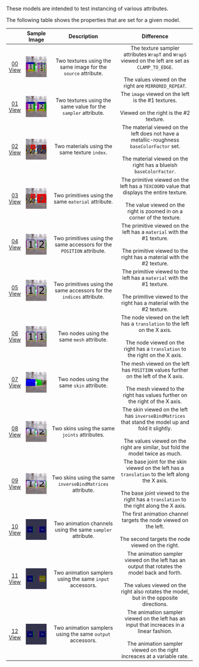 These models are intended to test instancing of various attributes.  
 
The following table shows the properties that are set for a given model.  

|   | Sample Image | Description | Difference |
| :---: | :---: | :---: | :---: |
| [00](Instancing_00.gltf)<br>[View](https://bghgary.github.io/glTF-Assets-Viewer/?type=Positive&folder=24&model=0) | [<img src="Figures/Thumbnails/Instancing_00.png" align="middle">](Figures/SampleImages/Instancing_00.png) | Two textures using the same image for the `source` attribute. | The texture sampler attributes `WrapT` and `WrapS` viewed on the left are set as `CLAMP_TO_EDGE`.<br><br>The values viewed on the right are `MIRRORED_REPEAT`. |
| [01](Instancing_01.gltf)<br>[View](https://bghgary.github.io/glTF-Assets-Viewer/?type=Positive&folder=24&model=1) | [<img src="Figures/Thumbnails/Instancing_01.png" align="middle">](Figures/SampleImages/Instancing_01.png) | Two textures using the same value for the `sampler` attribute. | The `image` viewed on the left is the #1 textures.<br><br>Viewed on the right is the #2 texture. |
| [02](Instancing_02.gltf)<br>[View](https://bghgary.github.io/glTF-Assets-Viewer/?type=Positive&folder=24&model=2) | [<img src="Figures/Thumbnails/Instancing_02.png" align="middle">](Figures/SampleImages/Instancing_02.png) | Two materials using the same texture `index`. | The material viewed on the left does not have a metallic-roughness `baseColorFactor` set.<br><br>The material viewed on the right has a blueish `baseColorFactor`. |
| [03](Instancing_03.gltf)<br>[View](https://bghgary.github.io/glTF-Assets-Viewer/?type=Positive&folder=24&model=3) | [<img src="Figures/Thumbnails/Instancing_03.png" align="middle">](Figures/SampleImages/Instancing_03.png) | Two primitives using the same `material` attribute. | The primitive viewed on the left has a `TEXCOORD` value that displays the entire texture.<br><br>The value viewed on the right is zoomed in on a corner of the texture. |
| [04](Instancing_04.gltf)<br>[View](https://bghgary.github.io/glTF-Assets-Viewer/?type=Positive&folder=24&model=4) | [<img src="Figures/Thumbnails/Instancing_04.png" align="middle">](Figures/SampleImages/Instancing_04.png) | Two primitives using the same accessors for the `POSITION` attribute. | The primitive viewed on the left has a `material` with the #1 texture.<br><br>The primitive viewed to the right has a material with the #2 texture. |
| [05](Instancing_05.gltf)<br>[View](https://bghgary.github.io/glTF-Assets-Viewer/?type=Positive&folder=24&model=5) | [<img src="Figures/Thumbnails/Instancing_05.png" align="middle">](Figures/SampleImages/Instancing_05.png) | Two primitives using the same accessors for the `indices` attribute. | The primitive viewed to the left has a `material` with the #1 texture.<br><br>The primitive viewed to the right has a material with the #2 texture. |
| [06](Instancing_06.gltf)<br>[View](https://bghgary.github.io/glTF-Assets-Viewer/?type=Positive&folder=24&model=6) | [<img src="Figures/Thumbnails/Instancing_06.png" align="middle">](Figures/SampleImages/Instancing_06.png) | Two nodes using the same `mesh` attribute. | The node viewed on the left has a `translation` to the left on the X axis.<br><br>The node viewed on the right has a `translation` to the right on the X axis. |
| [07](Instancing_07.gltf)<br>[View](https://bghgary.github.io/glTF-Assets-Viewer/?type=Positive&folder=24&model=7) | [<img src="Figures/Thumbnails/Instancing_07.png" align="middle">](Figures/SampleImages/Instancing_07.png) | Two nodes using the same `skin` attribute. | The mesh viewed on the left has `POSITION` values further on the left of the X axis.<br><br>The mesh viewed to the right has values further on the right of the X axis. |
| [08](Instancing_08.gltf)<br>[View](https://bghgary.github.io/glTF-Assets-Viewer/?type=Positive&folder=24&model=8) | [<img src="Figures/Thumbnails/Instancing_08.png" align="middle">](Figures/SampleImages/Instancing_08.png) | Two skins using the same `joints` attributes. | The skin viewed on the left has `inverseBindMatrices` that stand the model up and fold it slightly.<br><br>The values viewed on the right are similar, but fold the model twice as much. |
| [09](Instancing_09.gltf)<br>[View](https://bghgary.github.io/glTF-Assets-Viewer/?type=Positive&folder=24&model=9) | [<img src="Figures/Thumbnails/Instancing_09.png" align="middle">](Figures/SampleImages/Instancing_09.png) | Two skins using the same `inverseBindMatrices` attribute. | The base joint for the skin viewed on the left has a `translation` to the left along the X axis.<br><br>The base joint viewed to the right has a `translation` to the right along the X axis. |
| [10](Instancing_10.gltf)<br>[View](https://bghgary.github.io/glTF-Assets-Viewer/?type=Positive&folder=24&model=10) | [<img src="Figures/Thumbnails/Instancing_10.gif" align="middle">](Figures/SampleImages/Instancing_10.gif) | Two animation channels using the same `sampler` attribute. | The first animation channel targets the node viewed on the left.<br><br>The second targets the node viewed on the right. |
| [11](Instancing_11.gltf)<br>[View](https://bghgary.github.io/glTF-Assets-Viewer/?type=Positive&folder=24&model=11) | [<img src="Figures/Thumbnails/Instancing_11.gif" align="middle">](Figures/SampleImages/Instancing_11.gif) | Two animation samplers using the same `input` accessors. | The animation sampler viewed on the left has an output that rotates the model back and forth.<br><br>The values viewed on the right also rotates the model, but in the opposite directions. |
| [12](Instancing_12.gltf)<br>[View](https://bghgary.github.io/glTF-Assets-Viewer/?type=Positive&folder=24&model=12) | [<img src="Figures/Thumbnails/Instancing_12.gif" align="middle">](Figures/SampleImages/Instancing_12.gif) | Two animation samplers using the same `output` accessors. | The animation sampler viewed on the left has an input that increaces in a linear fashion.<br><br>The animation sampler viewed on the right increaces at a variable rate. |
 
